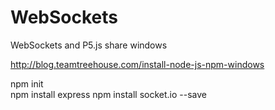 # WebSockets
WebSockets and P5.js share windows

http://blog.teamtreehouse.com/install-node-js-npm-windows

npm init<br>
npm install express
npm install socket.io --save

